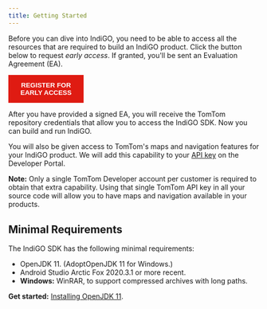 ```yaml
---
title: Getting Started
---
```


Before you can dive into IndiGO, you need to be able to access all the resources that are required
to build an IndiGO product. Click the button below to request _early access_. If granted, you'll be
sent an Evaluation Agreement (EA).

<button
onclick="location.href='https://developer.tomtom.com/indigo/request-access'"
style="background-color:#df1b12; color:white; border:none; padding:10pt; width:30%; font-weight:bold">
REGISTER FOR EARLY ACCESS
</button>

After you have provided a signed EA, you will receive the TomTom repository credentials that allow
you to access the IndiGO SDK. Now you can build and run IndiGO.

You will also be given access to TomTom's maps and navigation features for your IndiGO product. We
will add this capability to your [API key](https://developer.tomtom.com/user/me/apps) on the
Developer Portal.

__Note:__ Only a single TomTom Developer account per customer is required to obtain that extra
capability. Using that single TomTom API key in all your source code will allow you to have maps and
navigation available in your products.

## Minimal Requirements

The IndiGO SDK has the following minimal requirements:

- OpenJDK 11. (AdoptOpenJDK 11 for Windows.)
- Android Studio Arctic Fox 2020.3.1 or more recent.
- __Windows:__ WinRAR, to support compressed archives with long paths.

__Get started:__
[Installing OpenJDK 11](/indigo/documentation/getting-started/installing-openjdk-11).
